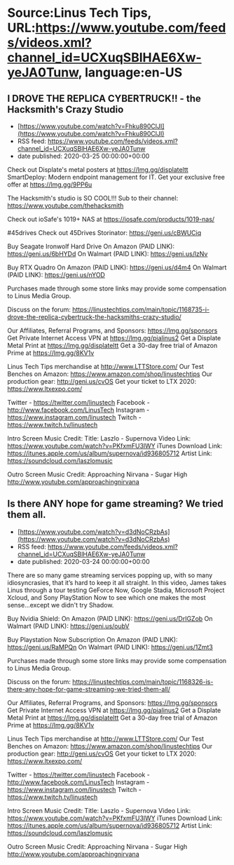 # Source:Linus Tech Tips, URL:https://www.youtube.com/feeds/videos.xml?channel_id=UCXuqSBlHAE6Xw-yeJA0Tunw, language:en-US

## I DROVE THE REPLICA CYBERTRUCK!! - the Hacksmith's Crazy Studio
 - [https://www.youtube.com/watch?v=Fhku890ClJI](https://www.youtube.com/watch?v=Fhku890ClJI)
 - RSS feed: https://www.youtube.com/feeds/videos.xml?channel_id=UCXuqSBlHAE6Xw-yeJA0Tunw
 - date published: 2020-03-25 00:00:00+00:00

Check out Displate's metal posters at https://lmg.gg/displateltt
SmartDeploy: Modern endpoint management for IT. Get your exclusive free offer at https://lmg.gg/9PP6u

The Hacksmith's studio is SO COOL!!! Sub to their channel: https://www.youtube.com/thehacksmith

Check out ioSafe's 1019+ NAS at https://iosafe.com/products/1019-nas/

#45drives
Check out 45Drives Storinator: https://geni.us/cBWUCiq

Buy Seagate Ironwolf Hard Drive
On Amazon (PAID LINK): https://geni.us/6bHYDd
On Walmart (PAID LINK): https://geni.us/lzNv

Buy RTX Quadro
On Amazon (PAID LINK): https://geni.us/d4m4
On Walmart (PAID LINK): https://geni.us/nYOD

Purchases made through some store links may provide some compensation to Linus Media Group.

Discuss on the forum: https://linustechtips.com/main/topic/1168735-i-drove-the-replica-cybertruck-the-hacksmiths-crazy-studio/

Our Affiliates, Referral Programs, and Sponsors: https://lmg.gg/sponsors
Get Private Internet Access VPN at https://lmg.gg/pialinus2
Get a Displate Metal Print at https://lmg.gg/displateltt
Get a 30-day free trial of Amazon Prime at https://lmg.gg/8KV1v

Linus Tech Tips merchandise at http://www.LTTStore.com/ 
Our Test Benches on Amazon: https://www.amazon.com/shop/linustechtips 
Our production gear: http://geni.us/cvOS
Get your ticket to LTX 2020: https://www.ltxexpo.com/

Twitter - https://twitter.com/linustech
Facebook - http://www.facebook.com/LinusTech
Instagram - https://www.instagram.com/linustech
Twitch - https://www.twitch.tv/linustech 

Intro Screen Music Credit:
Title: Laszlo - Supernova
Video Link: https://www.youtube.com/watch?v=PKfxmFU3lWY
iTunes Download Link: https://itunes.apple.com/us/album/supernova/id936805712
Artist Link: https://soundcloud.com/laszlomusic

Outro Screen Music Credit: Approaching Nirvana - Sugar High http://www.youtube.com/approachingnirvana

## Is there ANY hope for game streaming? We tried them all.
 - [https://www.youtube.com/watch?v=d3dNoCRzbAs](https://www.youtube.com/watch?v=d3dNoCRzbAs)
 - RSS feed: https://www.youtube.com/feeds/videos.xml?channel_id=UCXuqSBlHAE6Xw-yeJA0Tunw
 - date published: 2020-03-24 00:00:00+00:00

There are so many game streaming services popping up, with so many idiosyncrasies, that it’s hard to keep it all straight. In this video, James takes Linus through a tour testing GeForce Now, Google Stadia, Microsoft Project Xcloud, and Sony PlayStation Now to see which one makes the most sense...except we didn't try Shadow.

Buy Nvidia Shield:
On Amazon (PAID LINK): https://geni.us/DrIGZob
On Walmart (PAID LINK): https://geni.us/oubV

Buy Playstation Now Subscription
On Amazon (PAID LINK): https://geni.us/RaMPQn
On Walmart (PAID LINK): https://geni.us/1Zmt3

Purchases made through some store links may provide some compensation to Linus Media Group.

Discuss on the forum: https://linustechtips.com/main/topic/1168326-is-there-any-hope-for-game-streaming-we-tried-them-all/

Our Affiliates, Referral Programs, and Sponsors: https://lmg.gg/sponsors
Get Private Internet Access VPN at https://lmg.gg/pialinus2
Get a Displate Metal Print at https://lmg.gg/displateltt
Get a 30-day free trial of Amazon Prime at https://lmg.gg/8KV1v

Linus Tech Tips merchandise at http://www.LTTStore.com/ 
Our Test Benches on Amazon: https://www.amazon.com/shop/linustechtips 
Our production gear: http://geni.us/cvOS
Get your ticket to LTX 2020: https://www.ltxexpo.com/

Twitter - https://twitter.com/linustech
Facebook - http://www.facebook.com/LinusTech
Instagram - https://www.instagram.com/linustech
Twitch - https://www.twitch.tv/linustech 

Intro Screen Music Credit:
Title: Laszlo - Supernova
Video Link: https://www.youtube.com/watch?v=PKfxmFU3lWY
iTunes Download Link: https://itunes.apple.com/us/album/supernova/id936805712
Artist Link: https://soundcloud.com/laszlomusic

Outro Screen Music Credit: Approaching Nirvana - Sugar High http://www.youtube.com/approachingnirvana

